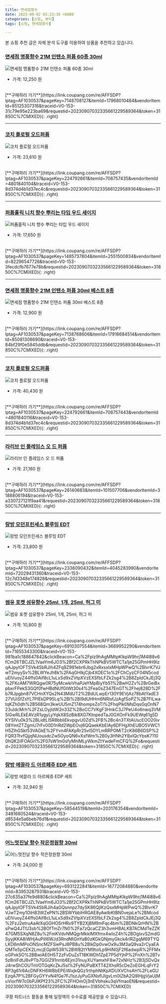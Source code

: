 ```yaml
---
title: 면세점향수
date: 2023-09-02 03:23:35 +0800
categories: [쇼핑, 뷰티]
tags: [쇼핑, 면세점향수]

---
```


본 쇼핑 추천 글은 자체 분석 도구를 이용하여 상품을 추천하고 있습니다.
### [면세점 명품향수 21M 인텐소 퍼퓸 60종 30ml](https://link.coupang.com/re/AFFSDP?lptag=AF1030537&pageKey=7148708127&itemId=17968010484&vendorItemId=85125307316&traceid=V0-153-31c79e95e223ba69&requestid=20230907032335661229589364&token=31850C%7CMIXED)
![면세점 명품향수 21M 인텐소 퍼퓸 60종 30ml](https://ads-partners.coupang.com/image1/QCVr_VOrQCyiwJAcQOlpzU9F06WXbr4ltE95deAU-1_TjlXQSSLpsMTH5s7KMxdQQaXK74_NNmdPUO4GQKf1Lez9_vSPdat4qdt5hi_jlqpKj84z6ZdRYa4jCWt-jBi9zDUSLzbT2NEEHtc4uSrcPv8VkH5kK1GMdZNblPj8agpptqgzizuOcFW7X9wtpQuRwwT5rpHmbhmc8c5iuQOSxxifkb6hmFuytRI9NZETtIh452Ef-kuQOGgDT0aAALRyTsLIR6iv38fZT6MNJp6VN-aCoWH8PhbdPF91EyeVlHQ=)
- 가격: 12,250 원
<br>
[**구매하러 가기**](https://link.coupang.com/re/AFFSDP?lptag=AF1030537&pageKey=7148708127&itemId=17968010484&vendorItemId=85125307316&traceid=V0-153-31c79e95e223ba69&requestid=20230907032335661229589364&token=31850C%7CMIXED){: .right}
<br>

---

### [코치 플로럴 오드퍼퓸](https://link.coupang.com/re/AFFSDP?lptag=AF1030537&pageKey=224792661&itemId=708757435&vendorItemId=4801840104&traceid=V0-153-8d374d4b1d37ec4c&requestid=20230907032335661229589364&token=31850C%7CMIXED)
![코치 플로럴 오드퍼퓸](https://ads-partners.coupang.com/image1/rcxMPrl2oIF1FM_grVoO2H99JkfpT9NrneKs9AofaK3ybmEZcokwX2bwe4nrcGGMXYNw0TYQR7NNvyPc6zPpR4eLewtPcErVpbxCR1a8lEis332IdxdQXWweieML-KaFCKYalDHkivSkHaApR6pf_xoja7sqxa5XOezAu3geCg_oj8RdzrTzORAwAcoN-6qKj43r0LhglzGKxaAdq1bxXzjWj-lngpusrmqyISz05_aYwG1ZY30hD9QgGH3fJKoWdAjqFhscioflnrbn4Dc=)
- 가격: 23,610 원
<br>
[**구매하러 가기**](https://link.coupang.com/re/AFFSDP?lptag=AF1030537&pageKey=224792661&itemId=708757435&vendorItemId=4801840104&traceid=V0-153-8d374d4b1d37ec4c&requestid=20230907032335661229589364&token=31850C%7CMIXED){: .right}
<br>

---

### [퍼퓸홀릭 니치 향수 뿌리는 타입 우드 세이지](https://link.coupang.com/re/AFFSDP?lptag=AF1030537&pageKey=1485737804&itemId=2551500834&vendorItemId=82296547726&traceid=V0-153-3fecdcfb7677e78b&requestid=20230907032335661229589364&token=31850C%7CMIXED)
![퍼퓸홀릭 니치 향수 뿌리는 타입 우드 세이지](https://ads-partners.coupang.com/image1/WSnMnT5gavh6B555WdHr5Yu7Xil8JGl5cu_4AsLNlqsLEwcKftW8X3Ltf7-q2ZQ4jTYXGmbD7AOAWTTF69VI7dZgsyi5O7X47VHsSF0JJKjvo7gLUdq6QqkGPkzAfO16XRKL8vdtKVsQGtbq2X6zBvPgQCNnBMRNVcaUZ6rzlJiCOgSr5xS9wc_pTEbJgxDID9Pa-PWUHrzXmlyQ-zgIgBNCxB_3xRbGK052DdtwVIe1WPQ0veE7sqwqyBeUZrqFIND2PYUxageGYw68QKkwX3L6083VUllGVCBGJSSSoXU=)
- 가격: 17,650 원
<br>
[**구매하러 가기**](https://link.coupang.com/re/AFFSDP?lptag=AF1030537&pageKey=1485737804&itemId=2551500834&vendorItemId=82296547726&traceid=V0-153-3fecdcfb7677e78b&requestid=20230907032335661229589364&token=31850C%7CMIXED){: .right}
<br>

---

### [면세점 명품향수 21M 인텐소 퍼퓸 30ml 베스트 8종](https://link.coupang.com/re/AFFSDP?lptag=AF1030537&pageKey=7138768606&itemId=17918684514&vendorItemId=85081308690&traceid=V0-153-84bf29f0e5845ddb&requestid=20230907032335661229589364&token=31850C%7CMIXED)
![면세점 명품향수 21M 인텐소 퍼퓸 30ml 베스트 8종](https://ads-partners.coupang.com/image1/dV0BmfUkVGkxT2PydWPmgN1RbW2F9ysEqJ6BKj06CTB58VgLKWxnAaGCY2U5uohadpoJa56WVUH_LcsgddVHhbtxYkC3SMP6h5TSdK-q2Jn78EIUe-Uc68OYesNCQFBdi0mjeR0ZiQ3debIWxKrGPU81YmNPLDowK0VkjCSyJxr2d6b3GxkfFJ3baaW1FiIwwuu2cS76yIVOW3PhZegXvxMPPtE-16QUSCNk9JNaIcV4rvUHExj3VUafng-XIzTUgRVHlgg9mI4DfVbykh4LJrG9zdzBj2_74dK69qX7pRTM)
- 가격: 12,900 원
<br>
[**구매하러 가기**](https://link.coupang.com/re/AFFSDP?lptag=AF1030537&pageKey=7138768606&itemId=17918684514&vendorItemId=85081308690&traceid=V0-153-84bf29f0e5845ddb&requestid=20230907032335661229589364&token=31850C%7CMIXED){: .right}
<br>

---

### [코치 플로럴 오드퍼퓸](https://link.coupang.com/re/AFFSDP?lptag=AF1030537&pageKey=224792661&itemId=708757443&vendorItemId=4801840116&traceid=V0-153-8d374d4b1d37ec4c&requestid=20230907032335661229589364&token=31850C%7CMIXED)
![코치 플로럴 오드퍼퓸](https://ads-partners.coupang.com/image1/91w_IHSUqs1iOFZz95XlI_w4cvXb3XvTlYPe-qPEg87qxiBmqoD2WfG36oPeWOkK-eOwholSGtmviil-jgagnAzwwCG04SC5WhZ-cgNU9j1WXkVuHSTrTrpdDOxHyCIUAw7QLV6T3_KeN6e_3uNW-tOoW1ECxPWKF4jHDni492VcEHItRTPkD633c_gtNHaSXbHXnZlpcb2rlJOrNRhO-5ddJDnYfWDpQx5wE444RDyM9S0E50QviFOapE2uDVFSLmF0AHxp7OshF69h52U=)
- 가격: 40,430 원
<br>
[**구매하러 가기**](https://link.coupang.com/re/AFFSDP?lptag=AF1030537&pageKey=224792661&itemId=708757443&vendorItemId=4801840116&traceid=V0-153-8d374d4b1d37ec4c&requestid=20230907032335661229589364&token=31850C%7CMIXED){: .right}
<br>

---

### [라리브 인 플레임스 오 드 퍼퓸](https://link.coupang.com/re/AFFSDP?lptag=AF1030537&pageKey=26140683&itemId=101507706&vendorItemId=3188806194&traceid=V0-153-a330727121f9aa41&requestid=20230907032335661229589364&token=31850C%7CMIXED)
![라리브 인 플레임스 오 드 퍼퓸](https://ads-partners.coupang.com/image1/oMZj6UOW8mz7KsNhoFUaR9EfXL6C653YXS8OCl1_sBKYMiReO8G3qR8LniwdW2fN7fnRXj2PZDudEq8McMfi0qOj7VoIJU47S_67iR7-b9V10k99edSRri4xyd_9mr-bjvwxVnRS6nyhTiSrh2t02ee81oaheHgcSxJRR7haF2u-r3qLqPT7tvfHJijRCOcGsPtp0hLlOx74CuzISwHuq3K2cRBCaMY5TFAtoeY_UDXI7N_5uhQxKcL_P-KrTpZ9MgWxS4WkB9BvIDUsLvHNCiXTEklMwglSO2cZ0eO4keE=)
- 가격: 21,160 원
<br>
[**구매하러 가기**](https://link.coupang.com/re/AFFSDP?lptag=AF1030537&pageKey=26140683&itemId=101507706&vendorItemId=3188806194&traceid=V0-153-a330727121f9aa41&requestid=20230907032335661229589364&token=31850C%7CMIXED){: .right}
<br>

---

### [랑방 모던프린세스 블루밍 EDT](https://link.coupang.com/re/AFFSDP?lptag=AF1030537&pageKey=2336090432&itemId=4045283990&vendorItemId=72029431360&traceid=V0-153-12c7d3348e174828&requestid=20230907032335661229589364&token=31850C%7CMIXED)
![랑방 모던프린세스 블루밍 EDT](https://ads-partners.coupang.com/image1/t9WYm8wKUhgBW3wOt2-JfdDOq1pUasqovhXQOarGZChFWcCSiKEspfVA-K6HRcQk2GymhojDpotCmTSAJSpS7tErYnWzZyXRb3GO5JKX5Elq3xHwUEN6ld1_0fr8PEk-8FV3TTCggkFffrRVkoux8Cb0L5HDVu5-nFxtte-GOhqyiEQSIQ9kjrV4oSPYmcSI4MKZtAuu-dArhEJbwn9eMIE7DS8U4WZuPx6fUz1movWCLPUqqNb1-D22hcNs6GtLE6S3L4UF9gSba2MCKDWUOcE=)
- 가격: 23,800 원
<br>
[**구매하러 가기**](https://link.coupang.com/re/AFFSDP?lptag=AF1030537&pageKey=2336090432&itemId=4045283990&vendorItemId=72029431360&traceid=V0-153-12c7d3348e174828&requestid=20230907032335661229589364&token=31850C%7CMIXED){: .right}
<br>

---

### [썸유 포켓 섬유향수 25ml, 1개, 25ml, 허그 미](https://link.coupang.com/re/AFFSDP?lptag=AF1030537&pageKey=6910307554&itemId=3669952290&vendorItemId=71655343300&traceid=V0-153-981ba1c188647842&clickBeacon=Ca%2Fplz9hAgMMtpKIkpW9hrj1M4l88v6fCm26TBCJZL1VaeYm6JO3%2Bf2CXPRkThNPkBV5WTCTa1je25GPmHH9IzqAJpyIOFTSVk4SbRJih4ZFq9Z981ebr6Jbg2xRxsxlxMHpWPwQ%2BlvrK7VJwT2myySv%2BLWYeJh8k%2FAqGHlkjCjb4XOEC1o%2FChCyzCF04N5coduElVuoyZ44ffs0Aif8cL1uLxSd9xZVtpXVzEXSfbLFZk2sg4%2B8ZpldCkJEj3Q%2FKcAM7WRQgw0R75yMcwkiVhaPJeYMpBiyYb51%2BwH2Zv%2BrGeiBxpbxrFPekS3GQf0fwHBdNUfGtWt30s4%2Fea0sZ347EnGT%2Fhej828D%2Fb7RJpgbn87VCHnXYQs2N43MdUT2%2BdULwpEr130Y9EVjAz78bAtYadE327VUiSfZsYL7PIEkDP95Lq%2Bl%2BI9dUHHm6NRIsfJzAgfSoPZ%2B7FlLwatqKZh0dh%2B568Qm3kwUU5mZ174hompsZoTl%2FhqPlk0MsDqsGqOnN723uIdcMrh%2FZsLOyjldW2n33Z%2BoCC7VKgF3HnkC3J7PeU4o6nwq3VM5lGwRLEkEAVzR1ygyLyYqkX8SzBik8XG7KtnpedTaJ0GXOnFk9UEWq61g5DKYSIVu0k3%2BLidtLI5R8bbliEkvpgvU0Zd%2FB%2Bc4n3TXtAUscEOO20iv08YmtZTZgmU7rFv00D1nRd2WpEOvj6QQaekKbElAy6DFHgXhEUBO5VWC1H5ZlhGSkt53VAGkE%2FYvn4FAKpRr25vI5DYLmRRPOMiT2cK86B6DSP%2FQR3TtvfQjjqNUousdcZw5OyoQN6vXsfWm%2B0y3HNh2YBxIQcYbsK71100hQK2ilFOAGrl%2F07sW1m0sfyMhlMLyWkmZtYwdeFmCFQ%2Fo&requestid=20230907032335661229589364&token=31850C%7CMIXED)
![썸유 포켓 섬유향수 25ml, 1개, 25ml, 허그 미](https://ads-partners.coupang.com/image1/HEOBTDmkcORXkBCVHEJFWO-xaG2A3sNNk6l26p664HcxD_xUzxs4dlQRx5tr3XcNv-lJPjwHoQtrp1qve14UIyRCjIhWDox7gmEiFRT6YIy3vykDfApDM9Hk-xAlWJ56XaYWYrZKKtqdKlUV030Jy-y7wCLjeyj2P7avBVlMAh6CHfTJNah72hYPu03-rPPbSfhmEXA050K6yHLRkfzBJAVP8xUGWuqwQ7U4S_mIPdChXlfq2iesjPh6fcXaHW_4k6Mj_skXo6aNOlUh_iqbGasPqLc=)
- 가격: 10,800 원
<br>
[**구매하러 가기**](https://link.coupang.com/re/AFFSDP?lptag=AF1030537&pageKey=6910307554&itemId=3669952290&vendorItemId=71655343300&traceid=V0-153-981ba1c188647842&clickBeacon=Ca%2Fplz9hAgMMtpKIkpW9hrj1M4l88v6fCm26TBCJZL1VaeYm6JO3%2Bf2CXPRkThNPkBV5WTCTa1je25GPmHH9IzqAJpyIOFTSVk4SbRJih4ZFq9Z981ebr6Jbg2xRxsxlxMHpWPwQ%2BlvrK7VJwT2myySv%2BLWYeJh8k%2FAqGHlkjCjb4XOEC1o%2FChCyzCF04N5coduElVuoyZ44ffs0Aif8cL1uLxSd9xZVtpXVzEXSfbLFZk2sg4%2B8ZpldCkJEj3Q%2FKcAM7WRQgw0R75yMcwkiVhaPJeYMpBiyYb51%2BwH2Zv%2BrGeiBxpbxrFPekS3GQf0fwHBdNUfGtWt30s4%2Fea0sZ347EnGT%2Fhej828D%2Fb7RJpgbn87VCHnXYQs2N43MdUT2%2BdULwpEr130Y9EVjAz78bAtYadE327VUiSfZsYL7PIEkDP95Lq%2Bl%2BI9dUHHm6NRIsfJzAgfSoPZ%2B7FlLwatqKZh0dh%2B568Qm3kwUU5mZ174hompsZoTl%2FhqPlk0MsDqsGqOnN723uIdcMrh%2FZsLOyjldW2n33Z%2BoCC7VKgF3HnkC3J7PeU4o6nwq3VM5lGwRLEkEAVzR1ygyLyYqkX8SzBik8XG7KtnpedTaJ0GXOnFk9UEWq61g5DKYSIVu0k3%2BLidtLI5R8bbliEkvpgvU0Zd%2FB%2Bc4n3TXtAUscEOO20iv08YmtZTZgmU7rFv00D1nRd2WpEOvj6QQaekKbElAy6DFHgXhEUBO5VWC1H5ZlhGSkt53VAGkE%2FYvn4FAKpRr25vI5DYLmRRPOMiT2cK86B6DSP%2FQR3TtvfQjjqNUousdcZw5OyoQN6vXsfWm%2B0y3HNh2YBxIQcYbsK71100hQK2ilFOAGrl%2F07sW1m0sfyMhlMLyWkmZtYwdeFmCFQ%2Fo&requestid=20230907032335661229589364&token=31850C%7CMIXED){: .right}
<br>

---

### [랑방 에끌라 드 아르페쥬 EDP 세트](https://link.coupang.com/re/AFFSDP?lptag=AF1030537&pageKey=58544519&itemId=203176354&vendorItemId=3481680524&traceid=V0-153-d8534e5a6beb76d1&requestid=20230907032335661229589364&token=31850C%7CMIXED)
![랑방 에끌라 드 아르페쥬 EDP 세트](https://ads-partners.coupang.com/image1/lb1YCaBRSGDVdXf-lSMSp_KdDqH1AYp0tP5iBIpyGLJxEwJxpRTSz63FDR2NG8GmC5r1tglTCyzdwps3sVIFq3r6M-glUri-61cPorWfd8UqCpcpp0sOPu6dypCV0EHsc5ZYWaYqniQGus2UqmzDh2vuWKJ-z7iLihHKWiUSjvGrPNDUkg4y6hei92AAFwXqTzXI4Gws5xuimQBmhFs1Ua1KVEzCQlwCgO5JR-rN4fhIeO_k0312zso1BhFHJ_57-438yglInaHZ0VrA2ecTfiWrYNMyMGPFLw2u-B_V8A==)
- 가격: 32,940 원
<br>
[**구매하러 가기**](https://link.coupang.com/re/AFFSDP?lptag=AF1030537&pageKey=58544519&itemId=203176354&vendorItemId=3481680524&traceid=V0-153-d8534e5a6beb76d1&requestid=20230907032335661229589364&token=31850C%7CMIXED){: .right}
<br>

---

### [어느멋진날 향수 작은정원향 30ml](https://link.coupang.com/re/AFFSDP?lptag=AF1030537&pageKey=6931222841&itemId=16772084880&vendorItemId=83953287931&traceid=V0-153-27c635a37fe9d880&clickBeacon=Ca%2Fplz9hAgMMtpKIkpW9hrj1M4l88v6fCm26TBCJZL1VaeYm6JO3%2Bf2CXPRkThNPkBV5WTCTa1je25GPmHH9IzqAJpyIOFTSVk4SbRJih4aGQsnnpz7dySK86QjlKzQsxMHpWPwQ%2BlvrK7VJwT2my1OiH83WZePN%2BSWYbblHRGAE8yAwlbKtBN0vejaLe%2BMcoduElVuoyZ44ffs0Aif8cL1uLxSd9xZVtpXVzEXSfbLFZk2sg4%2B8ZpldCkJEj3Q%2FzJ2etruAaAtXqGGHOSrHRv9TYB2XjBM9mFqc4bm%2BDNkQrHN%2BsPwQ4JTfJ3sb%2BOfTmZr7N0%2Fa7zQcaCZ3h3vmHBALKB7ACMdTeZZK47GM5SXqN8Z8u%2FmKVdvNMQgrMkkIMXfmx4wloZ4h%2BOglxvS2mdGSyyjKKA8iWHjAuPiIl6WJd3RndMiGnYaB0zKGkQNjmyGkck4rlRZgqM69TYQLKD6mMPoONSncMZFSiePsJ8PB8u%2BlkDp0vwOx9u3M3aQ9va2rCyaEAQMTe5pCEK2LmcjEGpW53R%2BWB2tYM9toILp9HiN0jF2f6adwpR%2FFMxoGPxkSO%2BBwiAE0H5T2zFvDuZsT18KWDh1ZpE7P5dYjhP%2FnXh%2BTv5zBnIFdtJ8vPTb7GGlZ91nmb6Ejm31nuyXUYamxhF8w72xNHz%2B3jSDvQxJ4rwShCOUTnVOTGqKcZkJ5sI%2FyNUPaBXTT42XhsR5cDeZoEGHLqFrY2RP3g61r6AcDNFKH6WBbEPEiWxjkQGz1rthphNtKpXDUXVChsAH%2FLeGUEzqA7P%2BFGyGYYvN4fGe7FJ1szJyPuGXNsflJIgvLm0IZbA2Q9lHjgVjaUjMuViorfW7c0bPJIKPf23%2FC%2FHOmOj3nEVbhsku3qVfmaoEN&requestid=20230907032335661229589364&token=31850C%7CMIXED)
![어느멋진날 향수 작은정원향 30ml](https://ads-partners.coupang.com/image1/bv_YamcUGFx9gIn1bvCLDztrVJ89muZhTeESSplHrHUcSTh1C6k88zu-g1Aaj9IEU_sDXZT1m_F39wxRnbvbBiYg2SwMcxFxHqA45yA_tgQLO0_JA7UvsKxwLyHJv5moqwJ8p1qXF7DG9TIKv83TlM9GF7yklbql4Y5MCN8mCgzshwY58jFl6eqDsFpEzIQKNCosXMhoBZ32tWVEuvY1IIQlabcSEN69gGhOLmXIFnmZHPIsOpQG3rdk03bk4fpKGFG2SPOk2NDiMb81kqP41swnA5IgQlgeULjrLHQO0bqFznEsvg==)
- 가격: 24,000 원
<br>
[**구매하러 가기**](https://link.coupang.com/re/AFFSDP?lptag=AF1030537&pageKey=6931222841&itemId=16772084880&vendorItemId=83953287931&traceid=V0-153-27c635a37fe9d880&clickBeacon=Ca%2Fplz9hAgMMtpKIkpW9hrj1M4l88v6fCm26TBCJZL1VaeYm6JO3%2Bf2CXPRkThNPkBV5WTCTa1je25GPmHH9IzqAJpyIOFTSVk4SbRJih4aGQsnnpz7dySK86QjlKzQsxMHpWPwQ%2BlvrK7VJwT2my1OiH83WZePN%2BSWYbblHRGAE8yAwlbKtBN0vejaLe%2BMcoduElVuoyZ44ffs0Aif8cL1uLxSd9xZVtpXVzEXSfbLFZk2sg4%2B8ZpldCkJEj3Q%2FzJ2etruAaAtXqGGHOSrHRv9TYB2XjBM9mFqc4bm%2BDNkQrHN%2BsPwQ4JTfJ3sb%2BOfTmZr7N0%2Fa7zQcaCZ3h3vmHBALKB7ACMdTeZZK47GM5SXqN8Z8u%2FmKVdvNMQgrMkkIMXfmx4wloZ4h%2BOglxvS2mdGSyyjKKA8iWHjAuPiIl6WJd3RndMiGnYaB0zKGkQNjmyGkck4rlRZgqM69TYQLKD6mMPoONSncMZFSiePsJ8PB8u%2BlkDp0vwOx9u3M3aQ9va2rCyaEAQMTe5pCEK2LmcjEGpW53R%2BWB2tYM9toILp9HiN0jF2f6adwpR%2FFMxoGPxkSO%2BBwiAE0H5T2zFvDuZsT18KWDh1ZpE7P5dYjhP%2FnXh%2BTv5zBnIFdtJ8vPTb7GGlZ91nmb6Ejm31nuyXUYamxhF8w72xNHz%2B3jSDvQxJ4rwShCOUTnVOTGqKcZkJ5sI%2FyNUPaBXTT42XhsR5cDeZoEGHLqFrY2RP3g61r6AcDNFKH6WBbEPEiWxjkQGz1rthphNtKpXDUXVChsAH%2FLeGUEzqA7P%2BFGyGYYvN4fGe7FJ1szJyPuGXNsflJIgvLm0IZbA2Q9lHjgVjaUjMuViorfW7c0bPJIKPf23%2FC%2FHOmOj3nEVbhsku3qVfmaoEN&requestid=20230907032335661229589364&token=31850C%7CMIXED)


쿠팡 파트너스 활동을 통해 일정액의 수수료를 제공받을 수 있습니다.
